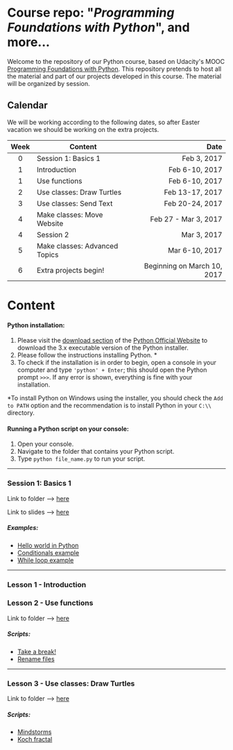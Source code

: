 # Course repo: "*Programming Foundations with Python*", and more...

Welcome to the repository of our Python course, based on Udacity's MOOC [Programming Foundations with Python](https://www.udacity.com/course/programming-foundations-with-python--ud036). This repository pretends to host all the material and part of our projects developed in this course. The material will be organized by session.

## Calendar

We will be working according to the following dates, so after Easter vacation we should be working on the extra projects.

| Week   | Content                        | Date                         |
| :----: | ------------------------------ | ----------------------------:|
| 0      | Session 1: Basics 1            |                  Feb 3, 2017 |
| 1      | Introduction                   |               Feb 6-10, 2017 |
| 1      | Use functions                  |               Feb 6-10, 2017 |
| 2      | Use classes: Draw Turtles      |              Feb 13-17, 2017 |
| 3      | Use classes: Send Text         |              Feb 20-24, 2017 |
| 4      | Make classes: Move Website     |         Feb 27 - Mar 3, 2017 |
| 4      | Session 2                      |                  Mar 3, 2017 |
| 5      | Make classes: Advanced Topics  |               Mar 6-10, 2017 |
| 6      | Extra projects begin!          |  Beginning on March 10, 2017 |

# Content
#### Python installation:
1. Please visit the [download section](https://www.python.org/downloads/) of the [Python Official Website](https://www.python.org/) to download the 3.x executable version of the Python installer.
2. Please follow the instructions installing Python. *
3. To check if the installation is in order to begin, open a console in your computer and type `'python' + Enter`; this should open the Python prompt `>>>`. If any error is shown, everything is fine with your installation.

*To install Python on Windows using the installer, you should check the `Add to PATH` option and the recommendation is to install Python in your `C:\\` directory.

#### Running a Python script on your console:
1. Open your console.
2. Navigate to the folder that contains your Python script.
3. Type `python file_name.py` to run your script.

------
### Session 1: Basics 1

Link to folder ⟶ [here](https://github.com/RodolfoFerro/muk/tree/master/Session01)

Link to slides ⟶ [here](https://github.com/RodolfoFerro/muk/blob/master/Session01/slides.pdf)

##### Examples:
* [Hello world in Python](https://github.com/RodolfoFerro/muk/blob/master/Session01/hello_world.py)
* [Conditionals example](https://github.com/RodolfoFerro/muk/blob/master/Session01/if_example.py)
* [While loop example](https://github.com/RodolfoFerro/muk/blob/master/Session01/while_example.py)

------
### Lesson 1 - Introduction
### Lesson 2 - Use functions

Link to folder ⟶ [here](https://github.com/RodolfoFerro/muk/tree/master/Lesson01_02)

##### Scripts:
* [Take a break!](https://github.com/RodolfoFerro/muk/blob/master/Lesson01_02/take_a_break.py)
* [Rename files](https://github.com/RodolfoFerro/muk/blob/master/Lesson01_02/rename_files.py)

------
### Lesson 3 - Use classes: Draw Turtles

Link to folder ⟶ [here](https://github.com/RodolfoFerro/muk/tree/master/Lesson03)

##### Scripts:
* [Mindstorms](https://github.com/RodolfoFerro/muk/blob/master/Lesson03/mindstorms.py)
* [Koch fractal](https://github.com/RodolfoFerro/muk/blob/master/Lesson03/koch.py)
